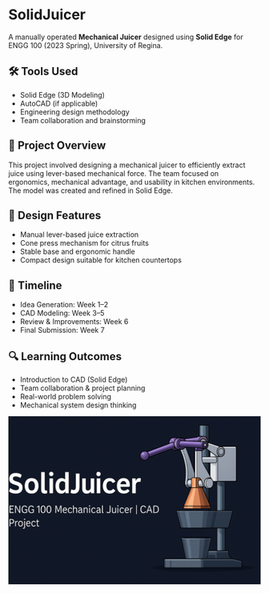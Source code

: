 # SolidJuicer

A manually operated **Mechanical Juicer** designed using **Solid Edge** for ENGG 100 (2023 Spring), University of Regina.

## 🛠️ Tools Used
- Solid Edge (3D Modeling)
- AutoCAD (if applicable)
- Engineering design methodology
- Team collaboration and brainstorming

## 📂 Project Overview
This project involved designing a mechanical juicer to efficiently extract juice using lever-based mechanical force. The team focused on ergonomics, mechanical advantage, and usability in kitchen environments. The model was created and refined in Solid Edge.

## 🧱 Design Features
- Manual lever-based juice extraction  
- Cone press mechanism for citrus fruits  
- Stable base and ergonomic handle  
- Compact design suitable for kitchen countertops

## 📅 Timeline
- Idea Generation: Week 1–2  
- CAD Modeling: Week 3–5  
- Review & Improvements: Week 6  
- Final Submission: Week 7  

## 🔍 Learning Outcomes
- Introduction to CAD (Solid Edge)  
- Team collaboration & project planning  
- Real-world problem solving  
- Mechanical system design thinking

<p align="center">
  <img src="banner.png" alt="SolidJuicer Banner" />
</p>



